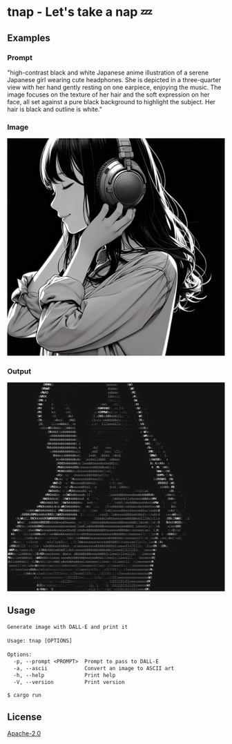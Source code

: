 # tnap - Let's take a nap :zzz:

## Examples

### Prompt

"high-contrast black and white Japanese anime illustration of a serene Japanese girl wearing cute headphones. She is depicted in a three-quarter view with her hand gently resting on one earpiece, enjoying the music. The image focuses on the texture of her hair and the soft expression on her face, all set against a pure black background to highlight the subject. Her hair is black and outline is white."

### Image

![girl_with_headphone.png](./examples/girl_with_headphone.png)

### Output

![girl_with_headphone_ascii.png](./examples/girl_with_headphone_ascii.png)

## Usage

```
Generate image with DALL-E and print it

Usage: tnap [OPTIONS]

Options:
  -p, --prompt <PROMPT>  Prompt to pass to DALL-E
  -a, --ascii            Convert an image to ASCII art
  -h, --help             Print help
  -V, --version          Print version
```

```sh
$ cargo run 
```

## License

[Apache-2.0](./LICENSE)
